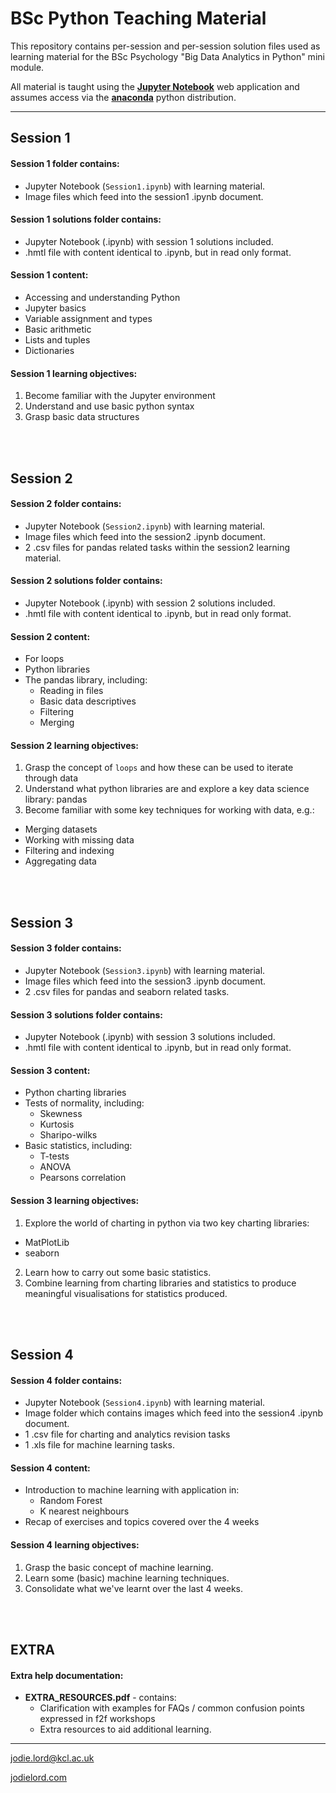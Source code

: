 # BSc Python Teaching Material

This repository contains per-session and per-session solution files used as learning material for the BSc Psychology "Big Data Analytics in Python" mini module. 

All material is taught using the [**Jupyter Notebook**](https://jupyter.org/) web application and assumes access via the [**anaconda**](https://docs.anaconda.com/anaconda/install/) python distribution.

---


## Session 1

#### Session 1 folder contains:
- Jupyter Notebook (`Session1.ipynb`) with learning material.
- Image files which feed into the session1 .ipynb document.

#### Session 1 solutions folder contains:
- Jupyter Notebook (.ipynb) with session 1 solutions included.
- .hmtl file with content identical to .ipynb, but in read only format.

#### Session 1 content:
- Accessing and understanding Python
- Jupyter basics
- Variable assignment and types
- Basic arithmetic
- Lists and tuples
- Dictionaries

#### Session 1 learning objectives:
1. Become familiar with the Jupyter environment
2. Understand and use basic python syntax
3. Grasp basic data structures

<br/>
<br/>

## Session 2

#### Session 2 folder contains:
- Jupyter Notebook (`Session2.ipynb`) with learning material.
- Image files which feed into the session2 .ipynb document.
- 2 .csv files for pandas related tasks within the session2 learning material.

#### Session 2 solutions folder contains:
- Jupyter Notebook (.ipynb) with session 2 solutions included.
- .hmtl file with content identical to .ipynb, but in read only format.

#### Session 2 content:
- For loops
- Python libraries
- The pandas library, including:
  * Reading in files
  * Basic data descriptives
  * Filtering
  * Merging

#### Session 2 learning objectives:
1. Grasp the concept of `loops` and how these can be used to iterate through data
2. Understand what python libraries are and explore a key data science library: pandas
3. Become familiar with some key techniques for working with data, e.g.:
  * Merging datasets
  * Working with missing data
  * Filtering and indexing
  * Aggregating data

<br/>
<br/>

## Session 3

#### Session 3 folder contains:
- Jupyter Notebook (`Session3.ipynb`) with learning material.
- Image files which feed into the session3 .ipynb document.
- 2 .csv files for pandas and seaborn related tasks.

#### Session 3 solutions folder contains:
- Jupyter Notebook (.ipynb) with session 3 solutions included.
- .hmtl file with content identical to .ipynb, but in read only format.

#### Session 3 content:
- Python charting libraries
- Tests of normality, including:
  * Skewness
  * Kurtosis
  * Sharipo-wilks
- Basic statistics, including:
  * T-tests
  * ANOVA
  * Pearsons correlation
 
#### Session 3 learning objectives:
1. Explore the world of charting in python via two key charting libraries:
  * MatPlotLib 
  * seaborn 
2. Learn how to carry out some basic statistics.
3. Combine learning from charting libraries and statistics to produce meaningful visualisations for statistics produced.

<br/>
<br/>

## Session 4

#### Session 4 folder contains:
- Jupyter Notebook (`Session4.ipynb`) with learning material.
- Image folder which contains images which feed into the session4 .ipynb document.
- 1 .csv file for charting and analytics revision tasks
- 1 .xls file for machine learning tasks.

#### Session 4 content:
- Introduction to machine learning with application in:
  * Random Forest
  * K nearest neighbours
- Recap of exercises and topics covered over the 4 weeks

#### Session 4 learning objectives:
1. Grasp the basic concept of machine learning.
2. Learn some (basic) machine learning techniques.
3. Consolidate what we've learnt over the last 4 weeks.

<br/>
<br/>

## EXTRA 

#### Extra help documentation:
- **EXTRA_RESOURCES.pdf** - contains:
  * Clarification with examples for FAQs / common confusion points expressed in f2f workshops 
  * Extra resources to aid additional learning.

---

jodie.lord@kcl.ac.uk

[jodielord.com](https://jodielord.netlify.com/)


